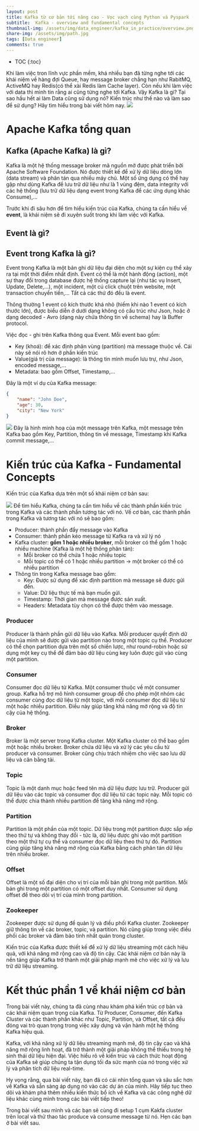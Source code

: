 ```yaml
---
layout: post
title: Kafka từ cơ bản tới nâng cao - Vọc vạch cùng Python và Pyspark (part 1)
subtitle:  Kafka - overview and fundamental concepts
thumbnail-img: /assets/img/data_engineer/kafka_in_practice/overview.png
share-img: /assets/img/path.jpg
tags: [Data engineer]
comments: true
---
```

* TOC
{:toc}

Khi làm việc tron lĩnh vực phần mềm, khá nhiều bạn đã từng nghe tới các khái niệm về hàng đợi Queue, hay message broker chẳng hạn như RabitMQ, ActiveMQ hay Redis(có thể xài Redis làm Cache layer). Còn nếu khi làm việc với data thì mình tin rằng ai cũng từng nghe tới Kafka. Vậy Kafka là gì? Tại sao hầu hết ai làm Data cũng sử dụng nó? Kiến trúc như thế nào và làm sao để sử dụng? Hãy tìm hiểu trong bài viết hôm nay.
![](/assets/img/data_engineer/kafka_in_practice/overview.png)

# Apache Kafka tổng quan

## Kafka (Apache Kafka) là gì?
Kafka là một hệ thống message broker mã nguồn mở được phát triển bởi Apache Software Foundation. Nó được thiết kế để xử lý dữ liệu dòng lớn (data stream) và phân tán qua nhiều máy chủ. Một số ứng dụng có thể hay gặp như dùng Kafka để lưu trữ dữ liệu như là 1 vùng đệm, data integrity với các hệ thống (lưu trữ dữ liệu dạng event trong Kafka để các ứng dụng khác Consume),...

Trước khi đi sâu hơn để tìm hiểu kiến trúc của Kafka, chúng ta cần hiểu về **event**, là khái niệm sẽ đi xuyên suốt trong khi làm việc với Kafka.

## Event là gì?
## Event trong Kafka là gì?
Event trong Kafka là một bản ghi dữ liệu đại diện cho một sự kiện cụ thể xảy ra tại một thời điểm nhất định. Event có thể là một hành động (action), một sự thay đổi trong database được hệ thống capture lại (như tác vụ Insert, Update, Delete,...), một incident, một cú click chuột trên website, một transaction chuyển tiền,... Tất cả các thứ đó đều là event.

Thông thường 1 event có kích thước khá nhỏ (hiếm khi nào 1 event có kích thước lớn), được biểu diễn ở dưới dạng không có cấu trúc như Json, hoặc ở dạng decoded - Avro (dạng này chứa thông tin về schema) hay là Buffer protocol.

Việc đọc - ghi trên Kafka thông qua Event. Mỗi event bao gồm:
- Key (khoá): để xác định phân vùng (partition) mà message thuộc về. Cái này sẽ nói rõ hơn ở phần kiến trúc
- Value(giá trị của message): là thông tin mình muốn lưu trự, như Json, encoded message,...
- Metadata: bao gồm Offset, Timestamp,...

Đây là một ví dụ của Kafka message:
```json
{
	"name": "John Doe",
	"age": 30,
	"city": "New York"
}
```
![](/assets/img/data_engineer/kafka_in_practice/message.png)
Đây là hình minh hoạ của một message trên Kafka, một message trên Kafka bao gồm Key, Partition, thông tin về message, Timestamp khi Kafka commit message,...


# Kiến trúc của Kafka - Fundamental Concepts
Kiến trúc của Kafka dựa trên một số khái niệm cơ bản sau:

![](/assets/img/data_engineer/kafka_in_practice/architecture.png)
Để tìm hiểu Kafka, chúng ta cần tìm hiểu về các thành phần kiến trúc trong Kafka và các thành phần tương tác với nó.
Về cơ bản, các thành phần trong Kafka và tương tác với nó sẽ bao gồm:
- Producer: thành phần đẩy message vào Kafka
- Consumer: thành phần kéo message từ Kafka ra và xử lý nó
- Kafka cluster: **gồm 1 hoặc nhiều broker**, mỗi broker có thể gồm 1 hoặc nhiều machine (Kafka là một hệ thống phân tán):
  - Mỗi broker có thể chứa 1 hoặc nhiều topic
  - Mỗi topic có thể có 1 hoặc nhiều partition -> một broker có thể có nhiều partition
- Thông tin trong Kafka message bao gồm:
  - Key: Được sử dụng để xác định partition mà message sẽ được gửi đến.
  - Value: Dữ liệu thực tế mà bạn muốn gửi.
  - Timestamp: Thời gian mà message được sản xuất.
  - Headers: Metadata tùy chọn có thể được thêm vào message.

### Producer
Producer là thành phần gửi dữ liệu vào Kafka. Mỗi producer quyết định dữ liệu của mình sẽ được gửi vào partition nào trong một topic cụ thể. Producer có thể chọn partition dựa trên một số chiến lược, như round-robin hoặc sử dụng một key cụ thể để đảm bảo dữ liệu cùng key luôn được gửi vào cùng một partition.

### Consumer
Consumer đọc dữ liệu từ Kafka. Một consumer thuộc về một consumer group. Kafka hỗ trợ mô hình consumer group để cho phép một nhóm các consumer cùng đọc dữ liệu từ một topic, với mỗi consumer đọc dữ liệu từ một hoặc nhiều partition. Điều này giúp tăng khả năng mở rộng và độ tin cậy của hệ thống.

### Broker
Broker là một server trong Kafka cluster. Một Kafka cluster có thể bao gồm một hoặc nhiều broker. Broker chứa dữ liệu và xử lý các yêu cầu từ producer và consumer. Broker cũng chịu trách nhiệm cho việc sao lưu dữ liệu và cân bằng tải.

### Topic
Topic là một danh mục hoặc feed tên mà dữ liệu được lưu trữ. Producer gửi dữ liệu vào các topic và consumer đọc dữ liệu từ các topic này. Mỗi topic có thể được chia thành nhiều partition để tăng khả năng mở rộng.

### Partition
Partition là một phần của một topic. Dữ liệu trong một partition được sắp xếp theo thứ tự và không thay đổi - tức là, dữ liệu được ghi vào một partition theo một thứ tự cụ thể và consumer đọc dữ liệu theo thứ tự đó. Partition cũng giúp tăng khả năng mở rộng của Kafka bằng cách phân tán dữ liệu trên nhiều broker.

### Offset
Offset là một số đại diện cho vị trí của mỗi bản ghi trong một partition. Mỗi bản ghi trong một partition có một offset duy nhất. Consumer sử dụng offset để theo dõi vị trí của mình trong partition.

### Zookeeper
Zookeeper được sử dụng để quản lý và điều phối Kafka cluster. Zookeeper giữ thông tin về các broker, topic, và partition. Nó cũng giúp trong việc điều phối các broker và đảm bảo tính nhất quán trong cluster.

Kiến trúc của Kafka được thiết kế để xử lý dữ liệu streaming một cách hiệu quả, với khả năng mở rộng cao và độ tin cậy. Các khái niệm cơ bản này là nền tảng giúp Kafka trở thành một giải pháp mạnh mẽ cho việc xử lý và lưu trữ dữ liệu streaming.


# Kết thúc phần 1 về khái niệm cơ bản
Trong bài viết này, chúng ta đã cùng nhau khám phá kiến trúc cơ bản và các khái niệm quan trọng của Kafka. Từ Producer, Consumer, đến Kafka Cluster và các thành phần khác như Topic, Partition, và Offset, tất cả đều đóng vai trò quan trọng trong việc xây dựng và vận hành một hệ thống Kafka hiệu quả. 

Kafka, với khả năng xử lý dữ liệu streaming mạnh mẽ, độ tin cậy cao và khả năng mở rộng linh hoạt, đã trở thành một giải pháp không thể thiếu trong hệ sinh thái dữ liệu hiện đại. Việc hiểu rõ về kiến trúc và cách thức hoạt động của Kafka sẽ giúp chúng ta tận dụng tối đa sức mạnh của nó trong việc xử lý và phân tích dữ liệu real-time.

Hy vọng rằng, qua bài viết này, bạn đã có cái nhìn tổng quan và sâu sắc hơn về Kafka và sẵn sàng áp dụng nó vào các dự án của mình. Hãy tiếp tục theo dõi và khám phá thêm nhiều kiến thức bổ ích về Kafka và các công nghệ dữ liệu khác cùng mình trong các bài viết tiếp theo!

Trong bài viết sau mình và các bạn sẽ cùng đi setup 1 cụm Kakfa cluster trên local và thử thao tác produce và consume message từ nó. Hẹn các bạn ở bài viết sau.
